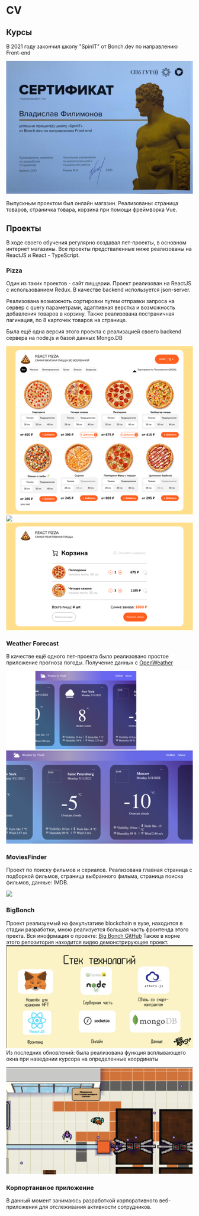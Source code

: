 # CV
## Курсы
<p>В 2021 году закончил школу "SpinIT" от Bonch.dev по направлению Front-end</p>

![](assets/cert.png)
<p> Выпускным проектом был онлайн магазин. Реализованы: страница товаров, страничка товара, корзина при помощи фреймворка Vue.</p>

## Проекты
<p>В ходе своего обучения регулярно создавал пет-проекты, в основном интернет магазины.
Все проекты предстваленные ниже реализованы на ReactJS и React - TypeScript.  
</p>

### Pizza
<p>Один из таких проектов - сайт пиццерии. Проект реализован на ReactJS с использованием Redux. В качестве backend используется json-server.</p>
<p>Реализована возможноть сортировки путем отправки запроса на сервер с query параметрами,
адаптивная верстка и возможность добавления товаров в корзину. Также реализована постраничная
пагинация, по 8 карточек товаров на странице.</p>
<p>Была ещё одна версия этого проекта с реализацией своего backend сервера на node.js и базой данных Mongo.DB</p>

![](assets/pizza-1.png)
![](assets/pizza-2.png)
![](assets/pizza-3.png)

### Weather Forecast
В качестве ещё одного пет-проекта было реализовано простое приложение прогноза погоды. Получение данных с [OpenWeather](https://openweathermap.org/api)

![](assets/weather-1.png)
![](assets/weather-2.png)

### MoviesFinder
Проект по поиску фильмов и сериалов.
Реализована главная страница с подборкой фильмов, страница выбранного фильма, страница поиска фильмов, данные: IMDB.

![](assets/movies-1.png)

### BigBonch
Проект реализуемый на факультативе blockchain в вузе, находится в стадии разработки, мною реализуется большая часть фронтенда этого пректа.
Вся инофрмация о проекте: [Big Bonch GitHub](https://github.com/Redarek/big-bonch)
Также в корне этого репозитория находится видео демонстрирующее проект.
![](assets/bb-2.png)
Из последних обновлений: была реализована функция всплывающего окна при наведении курсора на определенные координаты

![](assets/bb.png)

### Корпортаивное приложение 

В данный момент занимаюсь разработкой корпоративного веб-приложения для отслеживания активности сотрудников.
